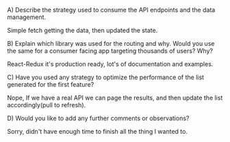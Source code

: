 
A) Describe the strategy used to consume the API endpoints and the data management.

Simple fetch getting the data, then updated the state.

B) Explain which library was used for the routing and why. Would you use the same for a consumer facing app targeting thousands of users? Why?

React-Redux it's production ready, lot's of documentation and examples.

C) Have you used any strategy to optimize the performance of the list generated for the first feature?

Nope, If we have a real API we can page the results, and then update the list accordingly(pull to refresh).

D) Would you like to add any further comments or observations?

Sorry, didn't have enough time to finish all the thing I wanted to.
